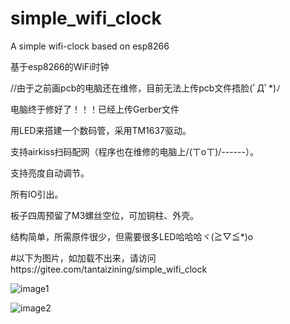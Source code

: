 # simple_wifi_clock
A simple wifi-clock based on esp8266

基于esp8266的WiFi时钟

//由于之前画pcb的电脑还在维修，目前无法上传pcb文件捂脸(ﾟДﾟ*)ﾉ

电脑终于修好了！！！已经上传Gerber文件

用LED来搭建一个数码管，采用TM1637驱动。

支持airkiss扫码配网（程序也在维修的电脑上/(ㄒoㄒ)/------）。

支持亮度自动调节。

所有IO引出。

板子四周预留了M3螺丝空位，可加铜柱、外壳。

结构简单，所需原件很少，但需要很多LED哈哈哈ヾ(≧▽≦*)o


#以下为图片，如加载不出来，请访问https://gitee.com/tantaizining/simple_wifi_clock


![image1](https://gitee.com/tantaizining/simple_wifi_clock/raw/main/images/1.jpg)


![image2](https://gitee.com/tantaizining/simple_wifi_clock/raw/main/images/2.jpg)
